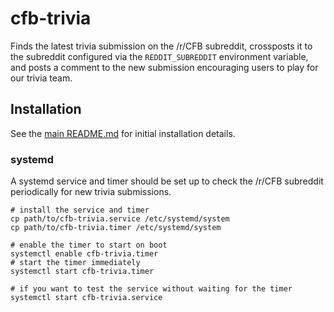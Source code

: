 # cfb-trivia

Finds the latest trivia submission on the /r/CFB subreddit, crossposts it to the
subreddit configured via the `REDDIT_SUBREDDIT` environment variable, and posts a
comment to the new submission encouraging users to play for our trivia team.

## Installation

See the [main README.md] for initial installation details.

[main README.md]: ../../

### systemd

A systemd service and timer should be set up to check the /r/CFB subreddit
periodically for new trivia submissions.

```shell script
# install the service and timer
cp path/to/cfb-trivia.service /etc/systemd/system
cp path/to/cfb-trivia.timer /etc/systemd/system

# enable the timer to start on boot
systemctl enable cfb-trivia.timer
# start the timer immediately
systemctl start cfb-trivia.timer

# if you want to test the service without waiting for the timer
systemctl start cfb-trivia.service
```

